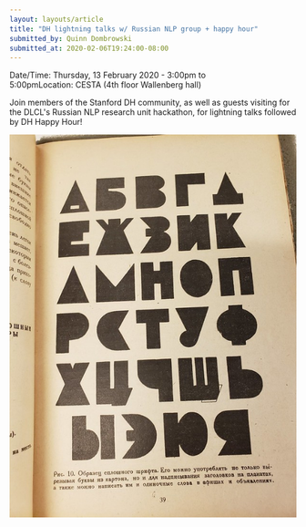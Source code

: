 ```yaml
---
layout: layouts/article
title: "DH lightning talks w/ Russian NLP group + happy hour"
submitted_by: Quinn Dombrowski
submitted_at: 2020-02-06T19:24:00-08:00
---
```



Date/Time: Thursday, 13 February 2020 - 3:00pm to 5:00pmLocation: CESTA (4th floor Wallenberg hall)

Join members of the Stanford DH community, as well as guests visiting for the DLCL's Russian NLP research unit hackathon, for lightning talks followed by DH Happy Hour!




![](../post-images/48735098102_61dc44ee03_c.jpg)



